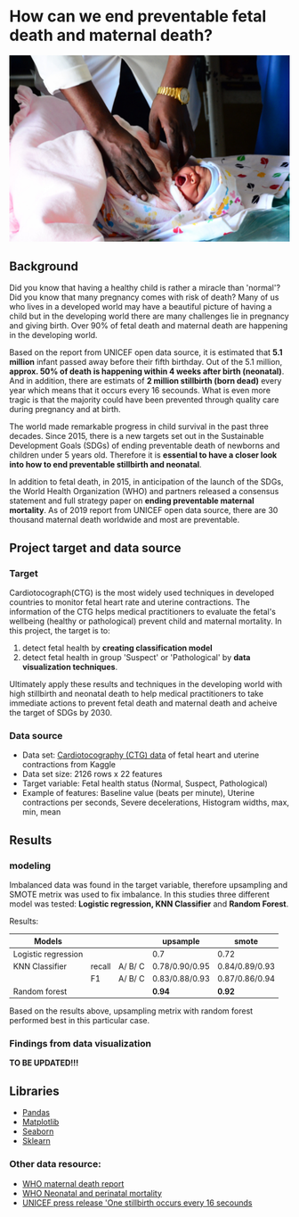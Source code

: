 # How can we end preventable fetal death and maternal death?
![Screenshot](images/unicef_image.jpeg)

## Background 
Did you know that having a healthy child is rather a miracle than 'normal'? 
Did you know that many pregnancy comes with risk of death?
Many of us who lives in a developed world may have a beautiful picture of having a child but in the developing world there are many challenges lie in pregnancy and giving birth. Over 90% of fetal death and maternal death are happening in the developing world.

Based on the report from UNICEF open data source, it is estimated that **5.1 million** infant passed away before their fifth birthday. Out of the 5.1 million, **approx. 50% of death is happening within 4 weeks after birth (neonatal)**. And in addition, there are estimats of **2 million stillbirth (born dead)** every year which means that it occurs every 16 secounds. What is even more tragic is that the majority could have been prevented through quality care during pregnancy and at birth.

The world made remarkable progress in child survival in the past three decades. Since 2015, there is a new targets set out in the Sustainable Development Goals (SDGs) of ending preventable death of newborns and children under 5 years old.
Therefore it is **essential to have a closer look into how to end preventable stillbirth and neonatal**.

In addition to fetal death, in 2015, in anticipation of the launch of the SDGs, the World Health Organization (WHO) and partners released a consensus statement and full strategy paper on **ending preventable maternal mortality**. As of 2019 report from UNICEF open data source, there are 30 thousand maternal death worldwide and most are preventable.

## Project target and data source
### Target
Cardiotocograph(CTG) is the most widely used techniques in developed countries to monitor fetal heart rate and uterine contractions. The information of the CTG helps medical practitioners to evaluate the fetal's wellbeing (healthy or pathological) prevent child and maternal mortality.
In this project, the target is to:
1. detect fetal health by **creating classification model** 
2. detect fetal health in group 'Suspect' or 'Pathological' by **data visualization techniques**.

Ultimately apply these results and techniques in the developing world with high stillbirth and neonatal death to help medical practitioners to take immediate actions to prevent fetal death and maternal death and acheive the target of SDGs by 2030.


### Data source
- Data set:  [Cardiotocography (CTG) data](https://www.kaggle.com/andrewmvd/fetal-health-classification) of fetal heart and uterine contractions from Kaggle
- Data set size: 2126 rows x 22 features
- Target variable: Fetal health status (Normal, Suspect, Pathological)
- Example of features: Baseline value (beats per minute), Uterine contractions per seconds, Severe decelerations, Histogram widths, max, min, mean 

## Results

### modeling
Imbalanced data was found in the target variable, therefore upsampling and SMOTE metrix was used to fix imbalance.
In this studies three different model was tested: **Logistic regression, KNN Classifier** and **Random Forest**.

Results:

| Models              |        |          | upsample       | smote          |
|---------------------|--------|----------|----------------|----------------|
| Logistic regression |        |          | 0.7            | 0.72           |
| KNN Classifier      | recall | A/ B/ C  | 0.78/0.90/0.95 | 0.84/0.89/0.93 |
|                     | F1     | A/ B/ C  | 0.83/0.88/0.93 | 0.87/0.86/0.94 |
| Random forest       |        |          | **0.94**       | **0.92**       |

Based on the results above, upsampling metrix with random forest performed best in this particular case.

### Findings from data visualization 

**TO BE UPDATED!!!**

## Libraries
- [Pandas](https://pandas.pydata.org/)
- [Matplotlib](https://matplotlib.org/stable/contents.html)
- [Seaborn](https://seaborn.pydata.org/)
- [Sklearn](https://scikit-learn.org/stable/)




### Other data resource:
- [WHO maternal death report](https://www.who.int/news/item/05-10-2021-new-global-targets-to-prevent-maternal-deaths)
- [WHO Neonatal and perinatal mortality](http://apps.who.int/iris/bitstream/handle/10665/43444/9241563206_eng.pdf;jsessionid=F36359625C33C27CABCEBD4D451A7C46?sequence=1)
- [UNICEF press release 'One stillbirth occurs every 16 secounds](https://www.unicef.org/press-releases/one-stillbirth-occurs-every-16-seconds-according-first-ever-joint-un-estimates)
